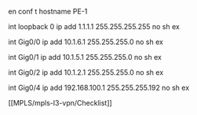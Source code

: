 en
conf t
hostname PE-1

int loopback 0
ip add 1.1.1.1 255.255.255.255
no sh
ex

int Gig0/0
ip add 10.1.6.1 255.255.255.0
no sh
ex

int Gig0/1
ip add 10.1.5.1 255.255.255.0
no sh
ex

int Gig0/2
ip add 10.1.2.1 255.255.255.0
no sh
ex

int Gig0/4
ip add 192.168.100.1 255.255.255.192
no sh
ex

[[MPLS/mpls-l3-vpn/Checklist]]
